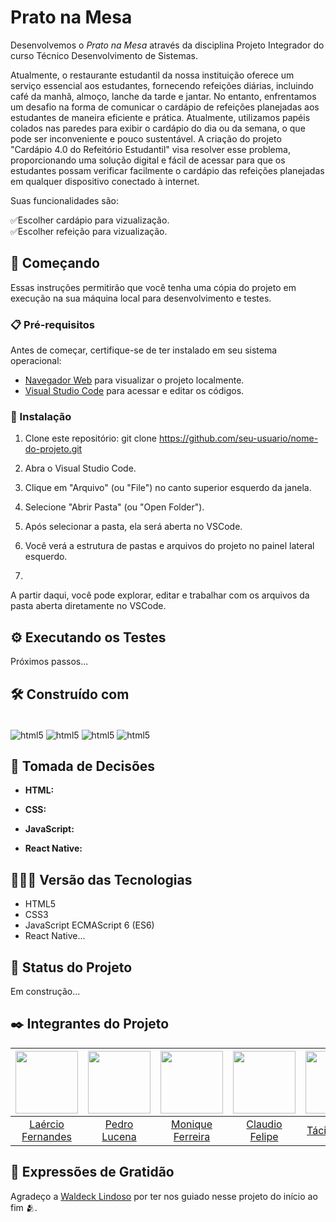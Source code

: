 # Prato na Mesa 

Desenvolvemos o *Prato na Mesa* através da disciplina Projeto Integrador do curso Técnico Desenvolvimento de Sistemas.

Atualmente, o restaurante estudantil da nossa instituição oferece um serviço essencial aos estudantes, fornecendo refeições diárias, incluindo café da manhã, almoço, lanche da tarde e jantar. No entanto, enfrentamos um desafio na forma de comunicar o cardápio de refeições planejadas aos estudantes de maneira eficiente e prática. Atualmente, utilizamos papéis colados nas paredes para exibir o cardápio do dia ou da semana, o que pode ser inconveniente e pouco sustentável.
A criação do projeto "Cardápio 4.0 do Refeitório Estudantil" visa resolver esse problema, proporcionando uma solução digital e fácil de acessar para que os estudantes possam verificar facilmente o cardápio das refeições planejadas em qualquer dispositivo conectado à internet.

Suas funcionalidades são: 

✅Escolher cardápio para vizualização.
<br>
✅Escolher refeição para vizualização.

## 🚀 Começando
Essas instruções permitirão que você tenha uma cópia do projeto em execução na sua máquina local para desenvolvimento e testes.

### 📋 Pré-requisitos
Antes de começar, certifique-se de ter instalado em seu sistema operacional:
* [Navegador Web](https://www.google.com/chrome/) para visualizar o projeto localmente.
* [Visual Studio Code](https://code.visualstudio.com/) para acessar e editar os códigos.

### 🔧 Instalação

1. Clone este repositório:
 git clone https://github.com/seu-usuario/nome-do-projeto.git

3. Abra o Visual Studio Code.
4. Clique em "Arquivo" (ou "File") no canto superior esquerdo da janela.
5. Selecione "Abrir Pasta" (ou "Open Folder").
6. Após selecionar a pasta, ela será aberta no VSCode.
7. Você verá a estrutura de pastas e arquivos do projeto no painel lateral esquerdo.
8. 

A partir daqui, você pode explorar, editar e trabalhar com os arquivos da pasta aberta diretamente no VSCode.

## ⚙️ Executando os Testes
Próximos passos...

## 🛠️ Construído com
<div style="display: inline-block"><br/>
  <img align="center" alt="html5" src="https://img.shields.io/badge/HTML5-E34F26?style=for-the-badge&logo=html5&logoColor=white" /> 
  <img align="center" alt="html5" src="https://img.shields.io/badge/CSS3-1572B6?style=for-the-badge&logo=css3&logoColor=white" />
  <img align="center" alt="html5" src="https://img.shields.io/badge/JavaScript-323330?style=for-the-badge&logo=javascript&logoColor=F7DF1E" />
  <img align="center" alt="html5" src="https://img.shields.io/badge/React_Native-20232A?style=for-the-badge&logo=react&logoColor=61DAFB" />
</div><br/>

## 🔨 Tomada de Decisões
* **HTML:** 

* **CSS:**  

* **JavaScript:**

* **React Native:**

## 👨🏽‍💻 Versão das Tecnologias
* HTML5
* CSS3
* JavaScript ECMAScript 6 (ES6)
* React Native...

## 🚧 Status do Projeto
Em construção...

## ✒️ Integrantes do Projeto
| <img src="https://github.com/fernandesmelo/carona-solidaria/assets/113717317/9bfaad36-461b-40fb-94c0-e80f575537a2" width="100" height="100" /> | <img src="https://github.com/fernandesmelo/fernandesmelo-projeto-integrador-etepd/assets/113717317/fe0f6a5c-2c59-40dc-91ab-3452b2c8fd1e" width="100" height="100" /> | <img src="https://github.com/fernandesmelo/carona-solidaria/assets/113717317/8762e53c-5140-498f-97f2-b6c73e116ba6" width="100" height="100" /> | <img src="https://github.com/fernandesmelo/carona-solidaria/assets/113717317/497e99c1-b743-4051-a30a-63e05c59bfc1" width="100" height="100" /> | <img src="https://github.com/fernandesmelo/carona-solidaria/assets/113717317/7620caa8-9b30-4b87-9b15-69f9641fa0f2" width="100" height="100" /> | <img src="https://github.com/fernandesmelo/carona-solidaria/assets/113717317/65981f78-f2d0-47bc-92db-44e0d8d1af9b" width="100" height="100" /> |
|:-------------------------------------------------------:|:-------------------------------------------------------:|:-------------------------------------------------------:|:-------------------------------------------------------:|:-------------------------------------------------------:|:-------------------------------------------------------:|
| [Laércio Fernandes](https://www.linkedin.com/in/laercio-fernandes/) | [Pedro Lucena](https://www.linkedin.com/in/pedro-lucena-b969b1199/) | [Monique Ferreira](https://www.linkedin.com/in/monique-ferreira-42b2121b7/) | [Claudio Felipe](https://www.linkedin.com/in/claudio-felipe-5b7b39116/) | [Tácia Camila](https://www.linkedin.com/in/t%C3%A1ciacamila/) | [Raíssa Santos](https://www.linkedin.com/in/raissasantos96/) |


## 🎁 Expressões de Gratidão
Agradeço a [Waldeck Lindoso](https://www.linkedin.com/in/waldeck-lindoso-jr-41a94840/) por ter nos guiado nesse projeto do início ao fim 🫂.
